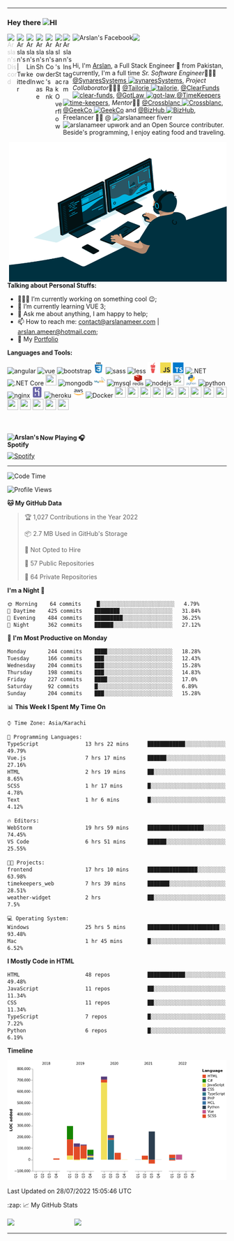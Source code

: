 <hr/>

### Hey there <img src="https://media.giphy.com/media/hvRJCLFzcasrR4ia7z/giphy.gif" width="25px" height="25px" alt="HI">
<a href="https://discord.gg/ArslanAmeer#5079" style="color: #ccc">
  <img align="left" alt="Arslan's Discord" style="color: #ccc" width="22px" src="https://cdn.worldvectorlogo.com/logos/discord.svg" />
</a>
<a href="https://twitter.com/ThELeGenD_Says">
  <img align="left" alt="Arslan's | Twitter" width="22px" src="https://cdn-icons-png.flaticon.com/512/124/124021.png" />
</a>
<a href="https://www.linkedin.com/in/arslanameer/">
  <img align="left" alt="Arslan's LinkedIn" width="22px" src="https://cdn.worldvectorlogo.com/logos/linkedin-icon-2.svg" />
</a>
<a href="https://www.showwcase.com/arslanameer">
  <img align="left" alt="Arslan's Showwcase" width="22px" src="https://res.cloudinary.com/crunchbase-production/image/upload/c_lpad,h_170,w_170,f_auto,b_white,q_auto:eco,dpr_1/jx4jznjkforzn6euhepo" />
</a>
<a href="https://profile.codersrank.io/user/arslanameer">
  <img align="left" alt="Arslan's Coder's Rank" width="22px" src="https://seeklogo.com/images/C/codersrank-logo-31F4344B52-seeklogo.com.png" />
</a>
<a href="https://stackoverflow.com/users/9195105/arslan-ameer">
  <img align="left" alt="Arslan's Stack Overflow" width="18px" src="https://cdn.worldvectorlogo.com/logos/stack-overflow.svg" />
</a>
<a href="https://www.instagram.com/lk2712/">
  <img align="left" alt="Arslan's Instagram" width="22px" src="https://cdn.worldvectorlogo.com/logos/instagram-2-1.svg" />
</a>
<a href="https://www.facebook.com/arslanameer2712">
  <img align="left" alt="Arslan's Facebook" height="22px" src="https://cdn.worldvectorlogo.com/logos/facebook-4.svg" />
</a>

![](https://visitor-badge.glitch.me/badge?page_id=ArslanAmeer.ArslanAmeer)

<br />

Hi, I'm [Arslan](www.arslanameer.com), a Full Stack Engineer 🚀 from Pakistan, currently, I'm a full time *Sr. Software Engineer*🧑🏻‍💻  [@SynaresSystems <img src="https://avatars.githubusercontent.com/u/78968432?s=200&v=4" alt="synaresSystems" width="16" height="16" />](https://github.com/Synares),  *Project Collaborator*👷🏻‍♂️  [@Tailorie <img src="https://avatars.githubusercontent.com/u/64091180?s=200&v=4" alt="tailorie" width="16" height="16" />](https://github.com/Tailorie), [@ClearFunds <img src="https://avatars.githubusercontent.com/u/72493713?s=200&v=4" alt="clear-funds" width="16" height="16" />](https://github.com/Clear-Funds), [@GotLaw <img src="https://avatars.githubusercontent.com/u/17888777?s=200&v=4" alt="got-law" width="16" height="16" />](https://github.com/GotLaw),[@TimeKeepers <img src="https://avatars.githubusercontent.com/u/8051294?s=200&v=4" alt="time-keepers" width="16" height="16">](https://github.com/TierOneTimekeepers), *Mentor*🕵🏻 [@Crossblanc <img src="https://avatars.githubusercontent.com/u/77790485?s=200&v=4" alt="Crossblanc" width="16" height="16" />](https://github.com/crossblanc), [@GeekCo <img src="https://avatars.githubusercontent.com/u/70113728?s=200&v=4" alt="GeekCo" width="16" height="16" />](https://github.com/Geeky-Coder-Co) and [@BizHub <img src="https://avatars.githubusercontent.com/u/67561117?s=200&v=4" alt="BizHub" width="16" height="16" />](https://github.com/Bizhub-Guyana), Freelancer 🥷🏼 @ <img src="https://cdn.worldvectorlogo.com/logos/fiverr-1.svg" alt="arslanameer fiverr" width="16" height="16" /> <img src="https://cdn.worldvectorlogo.com/logos/upwork-1.svg" alt="arslanameer upwork" width="16" height="16" /> and an Open Source contributer. Beside's programming, I enjoy eating food and traveling.

  <img align="right" alt="GIF" src="https://github.com/ArslanAmeer/ArslanAmeer/blob/master/assets/arslan-coding.gif" width="500" height="320" />

**Talking about Personal Stuffs:**

- 👨🏽‍💻 I’m currently working on something cool :wink:;
- 🌱 I’m currently learning VUE 3; 
- 💬 Ask me about anything, I am happy to help;
- 📫 How to reach me: [contact@arslanameer.com](contact@arslanameer.com) | [arslan.ameer@hotmail.com](arslan.ameer@hotmail.com);
- 📝 My [Portfolio](https://www.arslanameer.com/)

**Languages and Tools:**  


<p align="left">
<img src="https://cdn.worldvectorlogo.com/logos/angular-icon-1.svg" alt="angular" width="25" height="25" />
<img src="https://cdn.worldvectorlogo.com/logos/vue-9.svg" alt="vue" width="23" height="23" />
<img src="https://cdn.worldvectorlogo.com/logos/bootstrap-5-1.svg" alt="bootstrap" width="25" height="25" />
<img src="https://raw.githubusercontent.com/devicons/devicon/master/icons/css3/css3-original-wordmark.svg" alt="css3" width="25" height="25" />
<img src="https://cdn.worldvectorlogo.com/logos/sass-1.svg" alt="sass" width="25" height="25" />
<img src="https://cdn.worldvectorlogo.com/logos/less.svg" alt="less" width="25" height="25" />
<img src="https://raw.githubusercontent.com/devicons/devicon/master/icons/gulp/gulp-plain.svg" alt="gulp" width="25" height="25" />
<img src="https://raw.githubusercontent.com/devicons/devicon/master/icons/javascript/javascript-original.svg" alt="javascript" width="25" height="25" />
<img src="https://raw.githubusercontent.com/devicons/devicon/master/icons/typescript/typescript-original.svg" alt="typescript" width="25" height="25" />
<img src="https://www.netclipart.com/pp/m/137-1372012_net-logos-download-logo-microsoft-net.png" alt=".NET" width="25" height="25" />
<img src="https://cdn.worldvectorlogo.com/logos/dot-net-core-7.svg" alt=".NET Core" width="25" height="25" />
<img src="https://cdn.worldvectorlogo.com/logos/nodejs-icon.svg" height="25" width="25">
<img src="https://cdn.worldvectorlogo.com/logos/mongodb-icon-1.svg" alt="mongodb" width="25" height="25" />
<img src="https://raw.githubusercontent.com/devicons/devicon/master/icons/mysql/mysql-original-wordmark.svg" alt="mysql" width="25" height="25" />
<img src="https://banner2.cleanpng.com/20180817/csy/kisspng-microsoft-sql-server-microsoft-corporation-sql-ser-5b7663e3cd2565.5939753015344854758403.jpg" alt="mysql" width="25" height="25" />
<img src="https://raw.githubusercontent.com/devicons/devicon/master/icons/redis/redis-original-wordmark.svg" alt="redis" width="25" height="25" />
<img src="https://cdn.worldvectorlogo.com/logos/nodejs-1.svg" alt="nodejs" width="25" height="25" />
<img src="https://cdn.worldvectorlogo.com/logos/c.svg" width="25" height="25" >
<img src="https://raw.githubusercontent.com/devicons/devicon/master/icons/python/python-original-wordmark.svg" alt="python" width="25" height="25" />
<img src="https://cdn.worldvectorlogo.com/logos/django.svg" alt="python" width="25" height="25" />
<img src="https://cdn.worldvectorlogo.com/logos/nginx-1.svg" alt="nginx" width="25" height="25" />
<img src="https://raw.githubusercontent.com/devicons/devicon/master/icons/heroku/heroku-plain.svg" alt="heroku" width="25" height="25" />
<img src="https://cdn.worldvectorlogo.com/logos/netlify.svg" alt="heroku" width="25" height="25" />
<img src="https://raw.githubusercontent.com/github/explore/80688e429a7d4ef2fca1e82350fe8e3517d3494d/topics/aws/aws.png" alt="aws" width="25" height="25" />
<img src="https://cdn.worldvectorlogo.com/logos/docker.svg" alt="Docker" width="25" height="25" />
<img src="https://cdn.worldvectorlogo.com/logos/git-icon.svg" width="25" height="25" >
<img src="https://cdn.worldvectorlogo.com/logos/photoshop-cc-6.svg" width="25" height="25" >
  <img src="https://cdn.worldvectorlogo.com/logos/adobe-illustrator-cc-2019.svg" width="25" height="25" >
  <img src="https://cdn.worldvectorlogo.com/logos/adobe-xd.svg" width="25" height="25" >
  <img src="https://cdn.worldvectorlogo.com/logos/invision.svg" width="25" height="25" >
  <img src="https://cdn.worldvectorlogo.com/logos/jira-1.svg" width="25" height="25" >
  <img src="https://cdn.worldvectorlogo.com/logos/trello.svg" width="25" height="25" >
  <img src="https://cdn.worldvectorlogo.com/logos/visual-studio-2013.svg" width="25" height="25" >
  <img src="https://cdn.worldvectorlogo.com/logos/visual-studio-code-1.svg" width="25" height="25" >
  <img src="https://cdn.worldvectorlogo.com/logos/webstorm-icon.svg" width="25" height="25" >
  <img src="https://cdn.worldvectorlogo.com/logos/resharperc-icon.svg" width="25" height="25" >
  <img src="https://cdn.worldvectorlogo.com/logos/github-icon.svg" width="25" height="25" >
  <img src="https://cdn.worldvectorlogo.com/logos/bitbucket-icon.svg" width="25" height="25" >
  <img src="https://cdn.worldvectorlogo.com/logos/gitlab.svg" width="25" height="25" >
</p>

<br />

#### <img align="left" alt="Arslan's Spotify" width="75px" src="https://cdn.worldvectorlogo.com/logos/spotify-logo-with-text-1.svg"/> Now Playing 🎧 

[![Spotify](https://spotify-play.arslanameer.vercel.app/api/spotify)](https://open.spotify.com/user/mqjqw4pv2745llonloqsqlijc?si=wlRAdEdEQ5aPabN4e_KJXQ)


<hr/>

<!--START_SECTION:waka-->
![Code Time](http://img.shields.io/badge/Code%20Time-1%2C600%20hrs%2055%20mins-blue)

![Profile Views](http://img.shields.io/badge/Profile%20Views-39-blue)

**🐱 My GitHub Data** 

> 🏆 1,027 Contributions in the Year 2022
 > 
> 📦 2.7 MB Used in GitHub's Storage 
 > 
> 🚫 Not Opted to Hire
 > 
> 📜 57 Public Repositories 
 > 
> 🔑 64 Private Repositories  
 > 
**I'm a Night 🦉** 

```text
🌞 Morning    64 commits     █░░░░░░░░░░░░░░░░░░░░░░░░   4.79% 
🌆 Daytime    425 commits    ████████░░░░░░░░░░░░░░░░░   31.84% 
🌃 Evening    484 commits    █████████░░░░░░░░░░░░░░░░   36.25% 
🌙 Night      362 commits    ██████░░░░░░░░░░░░░░░░░░░   27.12%

```
📅 **I'm Most Productive on Monday** 

```text
Monday       244 commits    ████░░░░░░░░░░░░░░░░░░░░░   18.28% 
Tuesday      166 commits    ███░░░░░░░░░░░░░░░░░░░░░░   12.43% 
Wednesday    204 commits    ███░░░░░░░░░░░░░░░░░░░░░░   15.28% 
Thursday     198 commits    ███░░░░░░░░░░░░░░░░░░░░░░   14.83% 
Friday       227 commits    ████░░░░░░░░░░░░░░░░░░░░░   17.0% 
Saturday     92 commits     █░░░░░░░░░░░░░░░░░░░░░░░░   6.89% 
Sunday       204 commits    ███░░░░░░░░░░░░░░░░░░░░░░   15.28%

```


📊 **This Week I Spent My Time On** 

```text
⌚︎ Time Zone: Asia/Karachi

💬 Programming Languages: 
TypeScript               13 hrs 22 mins      ████████████░░░░░░░░░░░░░   49.79% 
Vue.js                   7 hrs 17 mins       ██████░░░░░░░░░░░░░░░░░░░   27.16% 
HTML                     2 hrs 19 mins       ██░░░░░░░░░░░░░░░░░░░░░░░   8.65% 
SCSS                     1 hr 17 mins        █░░░░░░░░░░░░░░░░░░░░░░░░   4.78% 
Text                     1 hr 6 mins         █░░░░░░░░░░░░░░░░░░░░░░░░   4.12%

🔥 Editors: 
WebStorm                 19 hrs 59 mins      ██████████████████░░░░░░░   74.45% 
VS Code                  6 hrs 51 mins       ██████░░░░░░░░░░░░░░░░░░░   25.55%

🐱‍💻 Projects: 
frontend                 17 hrs 10 mins      ████████████████░░░░░░░░░   63.98% 
timekeepers_web          7 hrs 39 mins       ███████░░░░░░░░░░░░░░░░░░   28.51% 
weather-widget           2 hrs               ██░░░░░░░░░░░░░░░░░░░░░░░   7.5%

💻 Operating System: 
Windows                  25 hrs 5 mins       ███████████████████████░░   93.48% 
Mac                      1 hr 45 mins        █░░░░░░░░░░░░░░░░░░░░░░░░   6.52%

```

**I Mostly Code in HTML** 

```text
HTML                     48 repos            ████████████░░░░░░░░░░░░░   49.48% 
JavaScript               11 repos            ██░░░░░░░░░░░░░░░░░░░░░░░   11.34% 
CSS                      11 repos            ██░░░░░░░░░░░░░░░░░░░░░░░   11.34% 
TypeScript               7 repos             █░░░░░░░░░░░░░░░░░░░░░░░░   7.22% 
Python                   6 repos             █░░░░░░░░░░░░░░░░░░░░░░░░   6.19%

```


**Timeline**

![Chart not found](https://raw.githubusercontent.com/ArslanAmeer/ArslanAmeer/master/charts/bar_graph.png) 


 Last Updated on 28/07/2022 15:05:46 UTC
<!--END_SECTION:waka-->

<!-- 🚧 **My Todoist Stats:** -->
<!-- TODO-IST:START -->
<!-- TODO-IST:END -->
  <summary>:zap: 📈 My GitHub Stats</summary>
  <br>
   
   <div>
<a href="https://github.com/arslanameer"><img src="https://github-readme-stats.arslanameer.vercel.app//api?username=ArslanAmeer&count_private=true&show_icons=true&theme=dark&hide_border=true" width="350" align="right" /></a>
<a href="https://github.com/arslanameer"><img src="https://arslan-github-streaks.herokuapp.com?user=arslanameer&theme=dark&hide_border=true&date_format=M%20j%5B%2C%20Y%5D" width="350" /></a>
</div>
<!--   [![Arslan GitHub Streak](https://arslan-github-streaks.herokuapp.com?user=arslanameer&theme=dark&date_format=M%20j%5B%2C%20Y%5D)]() -->

<hr/>
